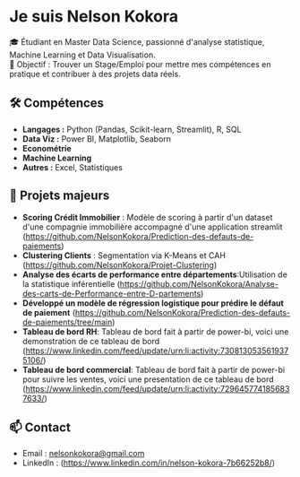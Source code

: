 # Je suis Nelson Kokora

🎓 Étudiant en Master Data Science, passionné d'analyse statistique, Machine Learning et Data Visualisation.  
🎯 Objectif : Trouver un Stage/Emploi pour mettre mes compétences en pratique et contribuer à des projets data réels.

## 🛠️ Compétences
- **Langages :** Python (Pandas, Scikit-learn, Streamlit), R, SQL
- **Data Viz :** Power BI, Matplotlib, Seaborn
- **Econométrie**
- **Machine Learning**
- **Autres :** Excel, Statistiques 

## 📂 Projets majeurs

- **Scoring Crédit Immobilier** : Modèle de scoring à partir d'un dataset d'une compagnie immobilière accompagné d'une application streamlit (https://github.com/NelsonKokora/Prediction-des-defauts-de-paiements)
- **Clustering Clients** : Segmentation via K-Means et CAH (https://github.com/NelsonKokora/Projet-Clustering)
- **Analyse des écarts de performance entre départements**:Utilisation de la statistique inférentielle (https://github.com/NelsonKokora/Analyse-des-carts-de-Performance-entre-D-partements)
- **Développé un modèle de régression logistique pour prédire le défaut de paiement** (https://github.com/NelsonKokora/Prediction-des-defauts-de-paiements/tree/main)
- **Tableau de bord RH**: Tableau de bord fait à partir de power-bi, voici une demonstration de ce tableau de bord (https://www.linkedin.com/feed/update/urn:li:activity:7308130535619375106/)
- **Tableau de bord commercial**: Tableau de bord fait à partir de power-bi pour suivre les ventes, voici une presentation de ce tableau de bord (https://www.linkedin.com/feed/update/urn:li:activity:7296457741856837633/)
## 📫 Contact
- Email : nelsonkokora@gmail.com
- LinkedIn : (https://www.linkedin.com/in/nelson-kokora-7b66252b8/)
